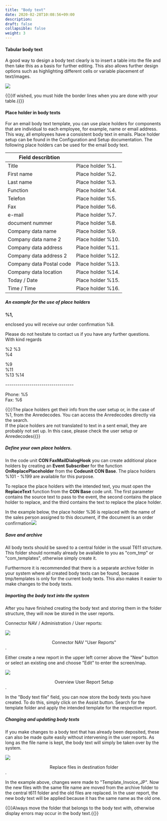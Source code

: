 ```yaml
---
title: "Body text"
date: 2020-02-28T10:08:56+09:00
description: 
draft: false
collapsible: false
weight: 3
---
```


#### Tabular body text

A good way to design a body text clearly is to insert a table into the file and then take this as a basis for further editing. This also allows further design options such as highlighting different cells or variable placement of text/images.

![](/images/connectornav/word_html/bodytext/tabelle.png)

{{<notice info>}}If wished, you must hide the border lines when you are done with your table.{{</notice>}}

#### Place holder in body texts

For an email body text template, you can use place holders for components that are individual to each employee, for example, name or email address. This way, all employees have a consistent body text in emails. Place holder setup can be found in the Configuration and Setup documentation.
The following place holders can be used for the email body text.

|Field describtion | |
|---|---|
| Title                    | Place holder %1.  |
| First name               | Place holder %2.  |
| Last name                | Place holder %3.  |
| Function                 | Place holder %4.  |
| Telefon                  | Place holder %5.  |
| Fax                      | Place holder %6.  |
| e-mail                   | Place holder %7.  |
| document nummer          | Place holder %8.  |
| Company data name        | Place holder %9.  |
| Company data name 2      | Place holder %10. |
| Company data address     | Place holder %11. |
| Company data address 2   | Place holder %12. |
| Company data Postal code | Place holder %13. |
| Company data location    | Place holder %14. |
| Today / Date             | Place holder %15. |
| Time / Time              | Place holder %16. |


##### An example for the use of place holders

**%1,**

enclosed you will receive our order confirmation %8.  

Please do not hesitate to contact us if you have any further questions.  
With kind regards

%2 %3  
%4

%9  
%11  
%13 %14

\----------------------------------

Phone: %5  
Fax: %6

{{<notice info>}}The place holders get their info from the user setup or, in the case of %1, from the Anredecodes. You can access the Anredecodes directly via the search.<br />If the place holders are not translated to text in a sent email, they are probably not set up. In this case, please check the user setup or Anredecodes{{</notice>}}

##### Define your own place holders.

In the code unit **CON FaxMailDialogHook** you can create additional place holders by creating an **Event Subscriber** for the function **OnReplacePlaceholder** from the **Codeunit CON Base**. The place holders %101 - %199 are available for this purpose.

To replace the place holders with the intended text, you must open the **ReplaceText** function from the **CON Base** code unit. The first parameter contains the source text to pass to the event, the second contains the place holder to replace, and the third contains the text to replace the place holder.

In the example below, the place holder %36 is replaced with the name of the sales person assigned to this document, if the document is an order confirmation![](/images/connectornav/word_html/bodytext/bsp.png)

##### Save and archive

All body texts should be saved to a central folder in the usual T611 structure. This folder should normally already be available to you as "com_tmp" or "com_templates", otherwise simply create it.

Furthermore it is recommended that there is a separate archive folder in your system where all created body texts can be found, because tmp/templates is only for the current body texts. This also makes it easier to make changes to the body texts.

##### Importing the body text into the system

After you have finished creating the body text and storing them in the folder structure, they will now be stored in the user reports.

Connector NAV / Administration / User reports:

![](/images/connectornav/word_html/bodytext/ben_ber.png)<center>Connector NAV "User Reports"</center>.


Either create a new report in the upper left corner above the "New" button or select an existing one and choose "Edit" to enter the screen/map.

![](/images/connectornav/word_html/bodytext/ben_ber_setup.png)<center>Overview User Report Setup</center>.

In the "Body text file" field, you can now store the body texts you have created. To do this, simply click on the Assist button. Search for the template folder and apply the intended template for the respective report.

##### Changing and updating body texts

If you make changes to a body text that has already been deposited, these can also be made quite easily without intervening in the user reports. As long as the file name is kept, the body text will simply be taken over by the system.

![](/images/connectornav/word_html/bodytext/replace_file.png)<center>Replace files in destination folder</center>.


In the example above, changes were made to "Template_Invoice_JP". Now the new files with the same file name are moved from the archive folder to the central t611 folder and the old files are replaced. In the user report, the new body text will be applied because it has the same name as the old one.

{{<notice info>}}Always move the folder that belongs to the body text with, otherwise display errors may occur in the body text.{{</notice>}}
